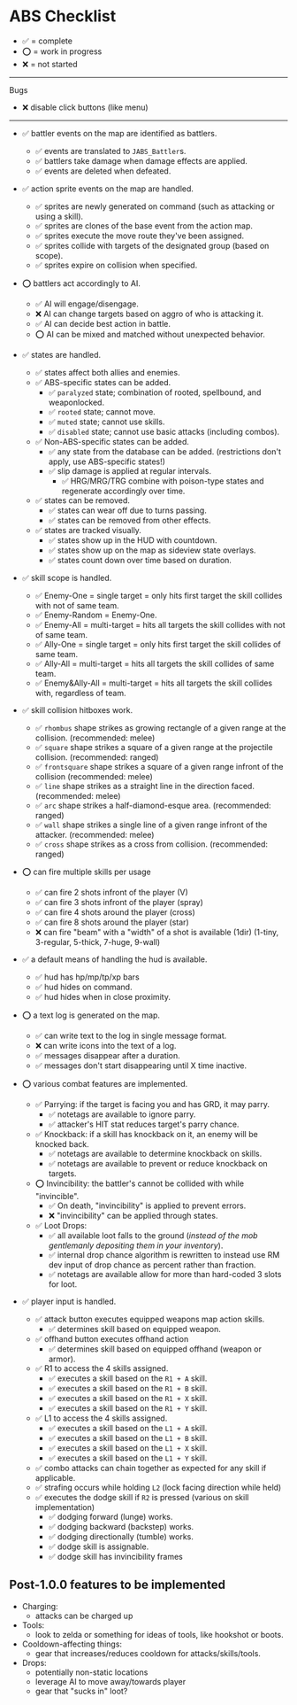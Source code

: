 # ABS Checklist

- ✅ = complete
- ⭕ = work in progress
- ❌ = not started
---
Bugs

- ❌ disable click buttons (like menu)

---

- ✅ battler events on the map are identified as battlers.
  - ✅ events are translated to `JABS_Battler`s.
  - ✅ battlers take damage when damage effects are applied.
  - ✅ events are deleted when defeated.

- ✅ action sprite events on the map are handled.
  - ✅ sprites are newly generated on command (such as attacking or using a skill).
  - ✅ sprites are clones of the base event from the action map.
  - ✅ sprites execute the move route they've been assigned.
  - ✅ sprites collide with targets of the designated group (based on scope).
  - ✅ sprites expire on collision when specified.

- ⭕ battlers act accordingly to AI.
  - ✅ AI will engage/disengage.
  - ❌ AI can change targets based on aggro of who is attacking it.
  - ✅ AI can decide best action in battle.
  - ⭕ AI can be mixed and matched without unexpected behavior.

- ✅ states are handled.
  - ✅ states affect both allies and enemies.
  - ✅ ABS-specific states can be added.
    - ✅ `paralyzed` state; combination of rooted, spellbound, and weaponlocked.
    - ✅ `rooted` state; cannot move.
    - ✅ `muted` state; cannot use skills.
    - ✅ `disabled` state; cannot use basic attacks (including combos).
  - ✅ Non-ABS-specific states can be added.
    - ✅ any state from the database can be added. (restrictions don't apply, use ABS-specific states!)
    - ✅ slip damage is applied at regular intervals.
      - ✅ HRG/MRG/TRG combine with poison-type states and regenerate accordingly over time.
  - ✅ states can be removed.
    - ✅ states can wear off due to turns passing.
    - ✅ states can be removed from other effects.
  - ✅ states are tracked visually.
    - ✅ states show up in the HUD with countdown.
    - ✅ states show up on the map as sideview state overlays.
    - ✅ states count down over time based on duration.

- ✅ skill scope is handled.
  - ✅ Enemy-One = single target = only hits first target the skill collides with not of same team.
  - ✅ Enemy-Random = Enemy-One.
  - ✅ Enemy-All = multi-target = hits all targets the skill collides with not of same team.
  - ✅ Ally-One = single target = only hits first target the skill collides of same team.
  - ✅ Ally-All = multi-target = hits all targets the skill collides of same team.
  - ✅ Enemy&Ally-All = multi-target = hits all targets the skill collides with, regardless of team.
- ✅ skill collision hitboxes work.
  - ✅ `rhombus` shape strikes as growing rectangle of a given range at the collision. (recommended: melee)
  - ✅ `square` shape strikes a square of a given range at the projectile collision. (recommended: ranged)
  - ✅ `frontsquare` shape strikes a square of a given range infront of the collision (recommended: melee)
  - ✅ `line` shape strikes as a straight line in the direction faced. (recommended: melee)
  - ✅ `arc` shape strikes a half-diamond-esque area. (recommended: ranged)
  - ✅ `wall` shape strikes a single line of a given range infront of the attacker. (recommended: melee)
  - ✅ `cross` shape strikes as a cross from collision. (recommended: ranged)
- ⭕ can fire multiple skills per usage
  - ✅ can fire 2 shots infront of the player (V)
  - ✅ can fire 3 shots infront of the player (spray)
  - ✅ can fire 4 shots around the player (cross)
  - ✅ can fire 8 shots around the player (star)
  - ❌ can fire "beam" with a "width" of a shot is available (1dir) (1-tiny, 3-regular, 5-thick, 7-huge, 9-wall)

- ✅ a default means of handling the hud is available.
  - ✅ hud has hp/mp/tp/xp bars
  - ✅ hud hides on command.
  - ✅ hud hides when in close proximity.

- ⭕ a text log is generated on the map.
  - ✅ can write text to the log in single message format.
  - ❌ can write icons into the text of a log.
  - ✅ messages disappear after a duration.
  - ✅ messages don't start disappearing until X time inactive.

- ⭕ various combat features are implemented.
  - ✅ Parrying: if the target is facing you and has GRD, it may parry.
    - ✅ notetags are available to ignore parry.
    - ✅ attacker's HIT stat reduces target's parry chance.
  - ✅ Knockback: if a skill has knockback on it, an enemy will be knocked back.
    - ✅ notetags are available to determine knockback on skills.
    - ✅ notetags are available to prevent or reduce knockback on targets.
  - ⭕ Invincibility: the battler's cannot be collided with while "invincible".
    - ✅ On death, "invincibility" is applied to prevent errors.
    - ❌ "invincibility" can be applied through states.
  - ✅ Loot Drops:
    - ✅ all available loot falls to the ground (_instead of the mob gentlemanly depositing them in your inventory_).
    - ✅ internal drop chance algorithm is rewritten to instead use RM dev input of drop chance as percent rather than fraction.
    - ✅ notetags are available allow for more than hard-coded 3 slots for loot.

- ✅ player input is handled.
  - ✅ attack button executes equipped weapons map action skills.
    - ✅ determines skill based on equipped weapon.
  - ✅ offhand button executes offhand action 
    - ✅ determines skill based on equipped offhand (weapon or armor).
  - ✅ R1 to access the 4 skills assigned.
    - ✅ executes a skill based on the `R1 + A` skill.
    - ✅ executes a skill based on the `R1 + B` skill.
    - ✅ executes a skill based on the `R1 + X` skill.
    - ✅ executes a skill based on the `R1 + Y` skill.
  - ✅ L1 to access the 4 skills assigned.
    - ✅ executes a skill based on the `L1 + A` skill.
    - ✅ executes a skill based on the `L1 + B` skill.
    - ✅ executes a skill based on the `L1 + X` skill.
    - ✅ executes a skill based on the `L1 + Y` skill.
  - ✅ combo attacks can chain together as expected for any skill if applicable.
  - ✅ strafing occurs while holding `L2` (lock facing direction while held)
  - ✅ executes the dodge skill if `R2` is pressed (various on skill implementation)
    - ✅ dodging forward (lunge) works.
    - ✅ dodging backward (backstep) works.
    - ✅ dodging directionally (tumble) works.
    - ✅ dodge skill is assignable.
    - ✅ dodge skill has invincibility frames

## Post-1.0.0 features to be implemented
- Charging:
  - attacks can be charged up
- Tools:
  - look to zelda or something for ideas of tools, like hookshot or boots.
- Cooldown-affecting things:
  - gear that increases/reduces cooldown for attacks/skills/tools.
- Drops:
  - potentially non-static locations
  - leverage AI to move away/towards player
  - gear that "sucks in" loot?